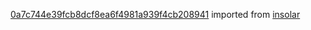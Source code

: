 [0a7c744e39fcb8dcf8ea6f4981a939f4cb208941](https://github.com/insolar/insolar/commit/0a7c744e39fcb8dcf8ea6f4981a939f4cb208941) imported from [insolar](https://github.com/insolar/insolar)
